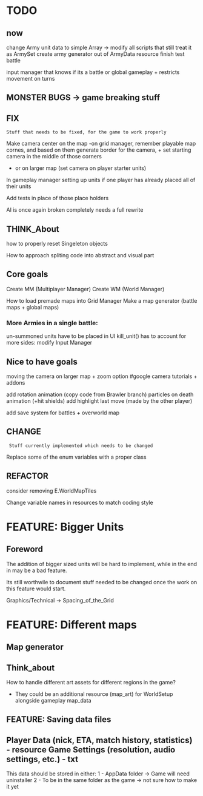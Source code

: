 # TODO

## now

change Army unit data to simple Array -> modify all scripts that still treat it as ArmySet
create army generator out of ArmyData resource
finish test battle


input manager that knows if its a battle or global gameplay + restricts movement on turns



## MONSTER BUGS -> game breaking stuff


## FIX 
	Stuff that needs to be fixed, for the game to work properly

Make camera center on the map
-on grid manager, remember playable map cornes, and based on them generate border for the camera, + set starting camera in the middle of those corners
- or on larger map (set camera on player starter units)


In gameplay manager setting up units if one player has already placed all of their units

Add tests in place of those place holders

AI is once again broken completely needs a full rewrite

## THINK_About

how to properly reset Singeleton objects

How to approach spliting code into abstract and visual part





## Core goals

Create MM (Multiplayer Manager)
Create WM (World Manager)

How to load premade maps into Grid Manager
Make a map generator (battle maps + global maps)

### More Armies in a single battle:
un-summoned units have to be placed in UI
kill_unit() has to account for more sides:
	modify Input Manager



## Nice to have goals

moving the camera on larger map + zoom option
#google camera tutorials + addons



add rotation animation (copy code from Brawler branch)
particles on death animation (+hit shields)
add highlight last move (made by the other player)



add save system for battles + overworld map




## CHANGE
	 Stuff currently implemented which needs to be changed

Replace some of the enum variables with a proper class


## REFACTOR

consider removing E.WorldMapTiles

Change variable names in resources to match coding style




# FEATURE: Bigger Units

## Foreword

The addition of bigger sized units will be hard to implement, while in the end in may be a bad feature.

Its still worthwile to document stuff needed to be changed once the work on this feature would start.




Graphics/Technical -> Spacing_of_the_Grid






# FEATURE: Different maps

## Map generator


## Think_about

How to handle different art assets for different regions in the game?
- They could be an additional resource (map_art) for WorldSetup alongside gameplay map_data


## FEATURE: Saving data files

Player Data (nick, ETA, match history, statistics) - resource
Game Settings (resolution, audio settings, etc.) - txt
---------
This data should be stored in either:
    1 - AppData folder -> Game will need uninstaller
    2 - To be in the same folder as the game -> not sure how to make it yet
